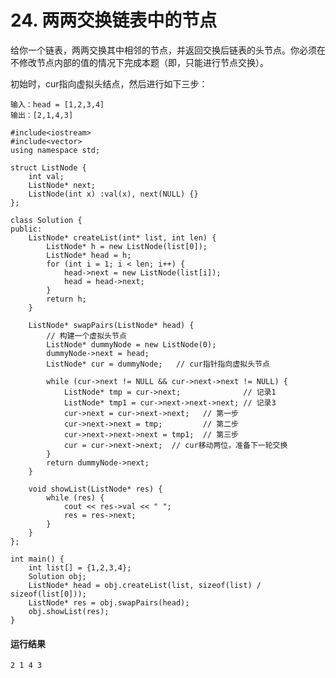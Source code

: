 # 24. 两两交换链表中的节点
给你一个链表，两两交换其中相邻的节点，并返回交换后链表的头节点。你必须在不修改节点内部的值的情况下完成本题（即，只能进行节点交换）。

初始时，cur指向虚拟头结点，然后进行如下三步：



    输入：head = [1,2,3,4]
    输出：[2,1,4,3]

    #include<iostream>
    #include<vector>
    using namespace std;

    struct ListNode {
        int val;
        ListNode* next;
        ListNode(int x) :val(x), next(NULL) {}
    };

    class Solution {
    public:
        ListNode* createList(int* list, int len) {
            ListNode* h = new ListNode(list[0]);
            ListNode* head = h;
            for (int i = 1; i < len; i++) {
                head->next = new ListNode(list[i]);
                head = head->next;
            }
            return h;
        }

        ListNode* swapPairs(ListNode* head) {
            // 构建一个虚拟头节点
            ListNode* dummyNode = new ListNode(0);
            dummyNode->next = head;
            ListNode* cur = dummyNode;   // cur指针指向虚拟头节点

            while (cur->next != NULL && cur->next->next != NULL) {
                ListNode* tmp = cur->next;              // 记录1
                ListNode* tmp1 = cur->next->next->next; // 记录3
                cur->next = cur->next->next;   // 第一步
                cur->next->next = tmp;         // 第二步
                cur->next->next->next = tmp1;  // 第三步
                cur = cur->next->next;  // cur移动两位，准备下一轮交换
            }
            return dummyNode->next;
        }

        void showList(ListNode* res) {
            while (res) {
                cout << res->val << " ";
                res = res->next;
            }
        }
    };

    int main() {
        int list[] = {1,2,3,4};
        Solution obj;
        ListNode* head = obj.createList(list, sizeof(list) / sizeof(list[0]));
        ListNode* res = obj.swapPairs(head);
        obj.showList(res);
    }
#### 运行结果
    2 1 4 3
